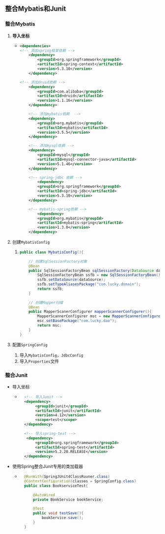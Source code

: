 ## 整合Mybatis和Junit



### 整合Mybatis

1. **导入坐标**

   - ```xml
     <dependencies>
     <!-- 添加spring框架依赖 -->
         <dependency>
             <groupId>org.springframework</groupId>
             <artifactId>spring-context</artifactId>
             <version>5.3.18</version>
         </dependency>
     
     <!-- 添加druid依赖 -->
         <dependency>
             <groupId>com.alibaba</groupId>
             <artifactId>druid</artifactId>
             <version>1.1.16</version>
         </dependency>
     
         <!-- 添加mybatis依赖  -->
         <dependency>
             <groupId>org.mybatis</groupId>
             <artifactId>mybatis</artifactId>
             <version>3.5.5</version>
         </dependency>
     
         <!-- 添加mysql依赖 -->
         <dependency>
             <groupId>mysql</groupId>
             <artifactId>mysql-connector-java</artifactId>
             <version>5.1.46</version>
         </dependency>
     
         <!-- spring-jdbc 依赖 -->
             <dependency>
             <groupId>org.springframework</groupId>
             <artifactId>spring-jdbc</artifactId>
             <version>5.3.18</version>
         </dependency>
     
         <!-- mybatis-spring依赖 -->
             <dependency>
             <groupId>org.mybatis</groupId>
             <artifactId>mybatis-spring</artifactId>
             <version>1.3.0</version>
         </dependency>
     ```

2. 创建`MybatisConfig`

   1. ```java
      public class MybatisConfig(){
          
          // 创建SqlSessionFactory对象
          @Bean
          public SqlSessionFactoryBean sqlSessionFactory(DataSource dataSource){
              SqlSessionFactoryBean ssfb = new SqlSessionFactoryBean();
              ssfb.setDataSource(dataSource);
              ssfb.setTypeAliasesPackage("com.lucky.domain");
              return ssfb;
          }
          
          // 创建Mapper扫描
          @Bean
          public MapperScanerConfigurer mapperScannerConfigurer(){
              MapperScannerConfigurer msc = new MapperScannerConfigurer();
              msc.setBasePackage("com.lucky.dao");
              return msc;
          }
      }
      ```

      

3. 配置`SpringConfig`

   1. 导入`MybatisConfig`，`JdbcConfig`
   1. 导入`Properties`文件







### 整合Junit

- 导入坐标

	- ```xml
		<!-- 导入Junit -->
		<dependency>
		     <groupId>junit</groupId>
		     <artifactId>junit</artifactId>
		     <version>4.12</version>
		     <scope>test</scope>
		</dependency>
		
		<!-- 导入spring-test -->
		 <dependency>
		     <groupId>org.springframework</groupId>
		     <artifactId>spring-test</artifactId>
		     <version>5.2.20.RELEASE</version>
		</dependency>	
		```

		

- 使用Spring整合Junit专用的类加载器

	- ```java
		@RunWith(SpringJUnit4ClassRuuner.class)
		@ContextConfiguration(classes = SpringConfig.class)
		public class BookserviceTest{
		    
		    @AutoWired
		    private BookService bookService;
		    
		    @Test
		    public void testSave(){
		        bookService.save();
		    }
		}
		```

		